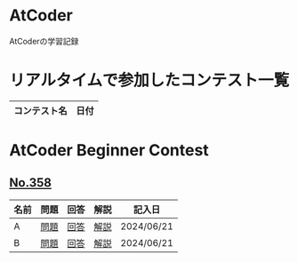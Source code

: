 # AtCoder
AtCoderの学習記録

# リアルタイムで参加したコンテスト一覧
| コンテスト名 | 日付 |
| ---- | ---- |

# AtCoder Beginner Contest
## [No.358](https://atcoder.jp/contests/abc358)
| 名前 | 問題 | 回答 | 解説 | 記入日 |
| ---- | ---- | ---- | ---- | ---- |
| A | [問題](https://atcoder.jp/contests/abc358/tasks/abc358_a) | [回答](https://github.com/ishihara0507/AtCoder/blob/main/ABC_358/A) | [解説](https://github.com/ishihara0507/AtCoder/issues/1) | 2024/06/21 |
| B | [問題]([https://atcoder.jp/contests/abc358/tasks/abc358_a](https://atcoder.jp/contests/abc358/tasks/abc358_b)) | [回答]([https://github.com/ishihara0507/AtCoder/blob/main/ABC_358/A](https://github.com/ishihara0507/AtCoder/blob/main/ABC_358/B)) | [解説](https://github.com/ishihara0507/AtCoder/issues/2) | 2024/06/21 |
